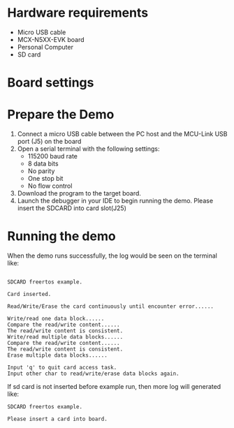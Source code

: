 Hardware requirements
=====================
- Micro USB cable
- MCX-N5XX-EVK board
- Personal Computer
- SD card

Board settings
============

Prepare the Demo
===============
1.  Connect a micro USB cable between the PC host and the MCU-Link USB port (J5) on the board
2.  Open a serial terminal with the following settings:
    - 115200 baud rate
    - 8 data bits
    - No parity
    - One stop bit
    - No flow control
3.  Download the program to the target board.
4.  Launch the debugger in your IDE to begin running the demo.
Please insert the SDCARD into card slot(J25)

Running the demo
===============
When the demo runs successfully, the log would be seen on the terminal like:

~~~~~~~~~~~~~~~~~~~~~~~~~~~~~~~~~~~~~~~~~~~~~~~~~~~~~~~~~~~~~~~~~~~~~~~~~~~~~~~~~~~

SDCARD freertos example.

Card inserted.

Read/Write/Erase the card continuously until encounter error......

Write/read one data block......
Compare the read/write content......
The read/write content is consistent.
Write/read multiple data blocks......
Compare the read/write content......
The read/write content is consistent.
Erase multiple data blocks......

Input 'q' to quit card access task.
Input other char to read/write/erase data blocks again.

~~~~~~~~~~~~~~~~~~~~~~~~~~~~~~~~~~~~~~~~~~~~~~~~~~~~~~~~~~~~~~~~~~~~~~~~~~~~~~~~~~~~~

If sd card is not inserted before example run, then more log will generated like:
~~~~~~~~~~~~~~~~~~~~~~~~~~~~~~~~~~~~~~~~~~~~~~~~~~~~~~~~~~~~~~~~~~~~~~~~~~~~~~~~~~~
SDCARD freertos example.

Please insert a card into board.
~~~~~~~~~~~~~~~~~~~~~~~~~~~~~~~~~~~~~~~~~~~~~~~~~~~~~~~~~~~~~~~~~~~~~~~~~~~~~~~~~~~~~
